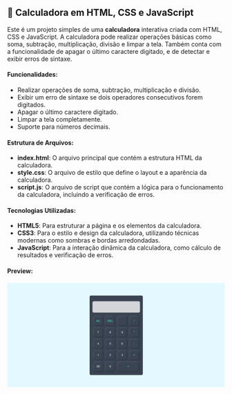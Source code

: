 ## 📝 Calculadora em HTML, CSS e JavaScript

Este é um projeto simples de uma **calculadora** interativa criada com HTML, CSS e JavaScript. A calculadora pode realizar operações básicas como soma, subtração, multiplicação, divisão e limpar a tela. Também conta com a funcionalidade de apagar o último caractere digitado, e de detectar e exibir erros de sintaxe.

#### Funcionalidades:

- Realizar operações de soma, subtração, multiplicação e divisão.
- Exibir um erro de sintaxe se dois operadores consecutivos forem digitados.
- Apagar o último caractere digitado.
- Limpar a tela completamente.
- Suporte para números decimais.

#### Estrutura de Arquivos:

- **index.html**: O arquivo principal que contém a estrutura HTML da calculadora.
- **style.css**: O arquivo de estilo que define o layout e a aparência da calculadora.
- **script.js**: O arquivo de script que contém a lógica para o funcionamento da calculadora, incluindo a verificação de erros.

#### Tecnologias Utilizadas:

- **HTML5**: Para estruturar a página e os elementos da calculadora.
- **CSS3**: Para o estilo e design da calculadora, utilizando técnicas modernas como sombras e bordas arredondadas.
- **JavaScript**: Para a interação dinâmica da calculadora, como cálculo de resultados e verificação de erros.

#### Preview:

![Calculadora](img/preview.png)

